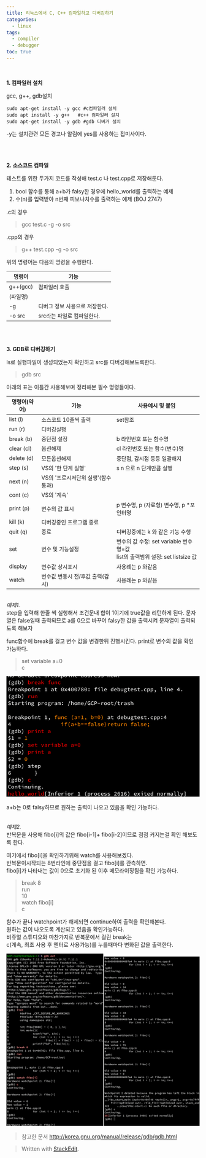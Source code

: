 ```yaml
---
title: 리눅스에서 C, C++ 컴파일하고 디버깅하기
categories:
  - linux
tags:
  - compiler
  - debugger
toc: true
---
```


<br>

**1. 컴파일러 설치**
<br>

gcc, g++, gdb설치
~~~
sudo apt-get install -y gcc #c컴파일러 설치
sudo apt install -y g++   #c++ 컴파일러 설치
sudo apt-get install -y gdb #gdb 디버거 설치
~~~
-y는 설치관련 모든 경고나 알림에 yes를 사용하는 접미사이다.

<br> 

**2. 소스코드 컴파일** 
<br>

테스트를 위한 두가지 코드를 작성해 test.c 나 test.cpp로 저장해둔다.<br>
1. bool 함수를 통해 a+b가 falsy한 경우에 hello_world를 출력하는 예제 
2. 수(n)를 입력받아 n번째 피보나치수를 출력하는 예제 (BOJ 2747)


.c의 경우

>gcc test.c -g -o src

.cpp의 경우

>g++ test.cpp -g -o src 

위의 명령어는 다음의 명령을 수행한다.<br>

| 명령어 | 기능 |
|--|--|
|g++(gcc)| 컴파일러 호출|
|(파일명)|  |
|-g| 디버그 정보 사용으로 저장한다.|
|-o src| src라는 파일로 컴파일한다. |

<br>
<br>

**3. GDB로 디버깅하기**
<br>

ls로 실행파일이 생성되었는지 확인하고 src를 디버깅해보도록한다.

>gdb src

아래의 표는 이틀간 사용해보며 정리해본 필수 명령들이다.

| 명령어(약어) | 기능 | 사용예시 및 붙임 |
|--|--|-- |
|list (l)| 소스코드 10줄씩 출력 | set참조 |
|run (r)| 디버깅실행 | |
|break (b)| 중단점 설정 | b 라인번호 또는 함수명 |
|clear (cl)| 옵션해제 | cl 라인번호 또는 함수(변수)명 |
|delete (d)| 모든옵션해제 | 중단점, 감시점 등등 일괄해지 |
|step (s) | VS의 '한 단계 실행' | s n 으로 n 단계만큼 실행  |
|next (n)|VS의 '프로시저단위 실행'(함수통과) | |
|cont (c)| VS의 '계속' | |
|print (p)| 변수의 값 표시 | p 변수명, p (자료형) 변수명, p *포인터명 |
|kill (k)| 디버깅중인 프로그램 종료 | |
|quit (q)| 종료 | 디버깅중에는 k 와 같은 기능 수행 |
|set| 변수 및 기능설정 | 변수의 값 수정: set variable 변수명=값<br>list의 출력범위 설정: set listsize 값 |
|display| 변수값 상시표시 | 사용례는 p 와같음  |
|watch| 변수값 변동시 전/후값 출력(감시) | 사용례는 p 와같음 |


<br>*예제1.*<br>
step을 입력해 한줄 씩 실행해서 조건문내 합이 1이기에 true값을 리턴하게 된다. 문자열은 false일때 출력되므로 a를 0으로 바꾸어 falsy한 값을 출력시켜 문자열이 출력되도록 해보자 

func함수에 break를 걸고 변수 값을 변경한뒤 진행시킨다. print로 변수의 값을 확인 가능하다. <br>

>set variable a=0<br>
>c

![img1](/assets/img/2_img1.png)

a+b는 0로 falsy하므로 원하는 출력이 나오고 있음을 확인 가능하다.


<br>*예제2.*<br>
반복문을 사용해 fibo&#91;i&#93;의 값은 fibo&#91;i-1&#93;+ fibo&#91;i-2&#93;이므로 점점 커지는걸 확인 해보도록 한다. 

여기에서 fibo&#91;i&#93;을 확인하기위해 watch를 사용해보겠다.<br> 
반복문이시작되는 8번라인에 중단점을 걸고 fibo&#91;i&#93;를 관측하면.<br>
fibo&#91;i&#93;가 나타내는 값이 0으로 초기화 된 이후 메모라이징됨을 확인 가능하다.
>break 8<br>
>run<br>
>10<br>
>watch fibo&#91;i&#93;<br>
>c<br>

함수가 끝나 watchpoint가 해제되면 continue하여 출력을 확인해본다.<br>
원하는 값이 나오도록 계산되고 있음을 확인가능하다.<br>
비쥬얼 스튜디오와 마찬가지로 반복문에서 걸린 break는<br>
c(계속, 최초 사용 후 엔터로 사용가능)를 누를때마다 변화된 값을 출력한다.

![img2](/assets/img/2_img2.png)

>참고한 문서 
http://korea.gnu.org/manual/release/gdb/gdb.html

> Written with [StackEdit](https://stackedit.io/).